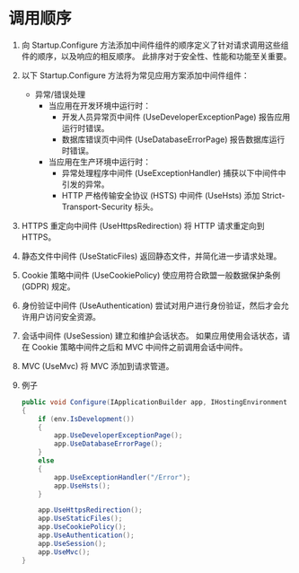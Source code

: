 # 调用顺序

1. 向 Startup.Configure 方法添加中间件组件的顺序定义了针对请求调用这些组件的顺序，以及响应的相反顺序。 此排序对于安全性、性能和功能至关重要。

2. 以下 Startup.Configure 方法将为常见应用方案添加中间件组件：

    - 异常/错误处理
        - 当应用在开发环境中运行时：
            - 开发人员异常页中间件 (UseDeveloperExceptionPage) 报告应用运行时错误。
            - 数据库错误页中间件 (UseDatabaseErrorPage) 报告数据库运行时错误。
        - 当应用在生产环境中运行时：
            - 异常处理程序中间件 (UseExceptionHandler) 捕获以下中间件中引发的异常。
            - HTTP 严格传输安全协议 (HSTS) 中间件 (UseHsts) 添加 Strict-Transport-Security 标头。

3. HTTPS 重定向中间件 (UseHttpsRedirection) 将 HTTP 请求重定向到 HTTPS。

4. 静态文件中间件 (UseStaticFiles) 返回静态文件，并简化进一步请求处理。

5. Cookie 策略中间件 (UseCookiePolicy) 使应用符合欧盟一般数据保护条例 (GDPR) 规定。

6. 身份验证中间件 (UseAuthentication) 尝试对用户进行身份验证，然后才会允许用户访问安全资源。

7. 会话中间件 (UseSession) 建立和维护会话状态。 如果应用使用会话状态，请在 Cookie 策略中间件之后和 MVC 中间件之前调用会话中间件。

8. MVC (UseMvc) 将 MVC 添加到请求管道。

9. 例子

    ```C#
    public void Configure(IApplicationBuilder app, IHostingEnvironment env)
    {
        if (env.IsDevelopment())
        {
            app.UseDeveloperExceptionPage();
            app.UseDatabaseErrorPage();
        }
        else
        {
            app.UseExceptionHandler("/Error");
            app.UseHsts();
        }

        app.UseHttpsRedirection();
        app.UseStaticFiles();
        app.UseCookiePolicy();
        app.UseAuthentication();
        app.UseSession();
        app.UseMvc();
    }
    ```

